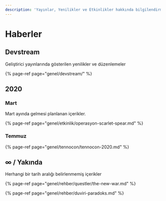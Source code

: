```yaml
---
description: 'Yayınlar, Yenilikler ve Etkinlikler hakkında bilgilendirme'
---
```


# Haberler

## Devstream

Geliştirici yayınlarında gösterilen yenilikler ve düzenlemeler

{% page-ref page="genel/devstream/" %}

## 2020

### Mart

Mart ayında gelmesi planlanan içerikler.

{% page-ref page="genel/etkinlik/operasyon-scarlet-spear.md" %}

### Temmuz

{% page-ref page="genel/tennocon/tennocon-2020.md" %}

## ∞ / Yakında

Herhangi bir tarih aralığı belirlenmemiş içerikler

{% page-ref page="genel/rehber/questler/the-new-war.md" %}

{% page-ref page="genel/rehber/duviri-paradoks.md" %}

